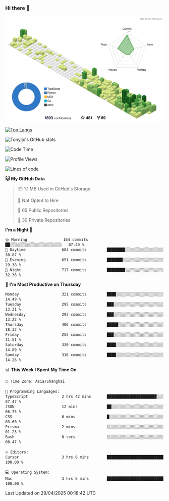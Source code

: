 ### Hi there 👋

![](./profile-3d-contrib/profile-green-animate.svg)

 

[![Top Langs](https://github-readme-stats.vercel.app/api/top-langs/?username=tonyljx)](https://github.com/anuraghazra/github-readme-stats)

![Tonyljx's GitHub stats](https://github-readme-stats.vercel.app/api?username=tonyljx&theme=default&show_icons=true)

 

<!--START_SECTION:waka-->
![Code Time](http://img.shields.io/badge/Code%20Time-1%2C289%20hrs%2010%20mins-blue)

![Profile Views](http://img.shields.io/badge/Profile%20Views-2-blue)

![Lines of code](https://img.shields.io/badge/From%20Hello%20World%20I%27ve%20Written-1.2%20million%20lines%20of%20code-blue)

**🐱 My GitHub Data** 

> 📦 1.1 MB Used in GitHub's Storage 
 > 
> 🚫 Not Opted to Hire
 > 
> 📜 65 Public Repositories 
 > 
> 🔑 30 Private Repositories 
 > 
**I'm a Night 🦉** 

```text
🌞 Morning                164 commits         ██░░░░░░░░░░░░░░░░░░░░░░░   07.40 % 
🌆 Daytime                684 commits         ████████░░░░░░░░░░░░░░░░░   30.87 % 
🌃 Evening                651 commits         ███████░░░░░░░░░░░░░░░░░░   29.38 % 
🌙 Night                  717 commits         ████████░░░░░░░░░░░░░░░░░   32.36 % 
```
📅 **I'm Most Productive on Thursday** 

```text
Monday                   321 commits         ████░░░░░░░░░░░░░░░░░░░░░   14.49 % 
Tuesday                  295 commits         ███░░░░░░░░░░░░░░░░░░░░░░   13.31 % 
Wednesday                293 commits         ███░░░░░░░░░░░░░░░░░░░░░░   13.22 % 
Thursday                 406 commits         █████░░░░░░░░░░░░░░░░░░░░   18.32 % 
Friday                   255 commits         ███░░░░░░░░░░░░░░░░░░░░░░   11.51 % 
Saturday                 330 commits         ████░░░░░░░░░░░░░░░░░░░░░   14.89 % 
Sunday                   316 commits         ████░░░░░░░░░░░░░░░░░░░░░   14.26 % 
```


📊 **This Week I Spent My Time On** 

```text
🕑︎ Time Zone: Asia/Shanghai

💬 Programming Languages: 
TypeScript               2 hrs 42 mins       ██████████████████████░░░   87.47 % 
JSON                     12 mins             ██░░░░░░░░░░░░░░░░░░░░░░░   06.75 % 
CSS                      6 mins              █░░░░░░░░░░░░░░░░░░░░░░░░   03.60 % 
Prisma                   2 mins              ░░░░░░░░░░░░░░░░░░░░░░░░░   01.23 % 
Bash                     0 secs              ░░░░░░░░░░░░░░░░░░░░░░░░░   00.47 % 

🔥 Editors: 
Cursor                   3 hrs 6 mins        █████████████████████████   100.00 % 

💻 Operating System: 
Mac                      3 hrs 6 mins        █████████████████████████   100.00 % 
```


 Last Updated on 29/04/2025 00:18:42 UTC
<!--END_SECTION:waka-->
